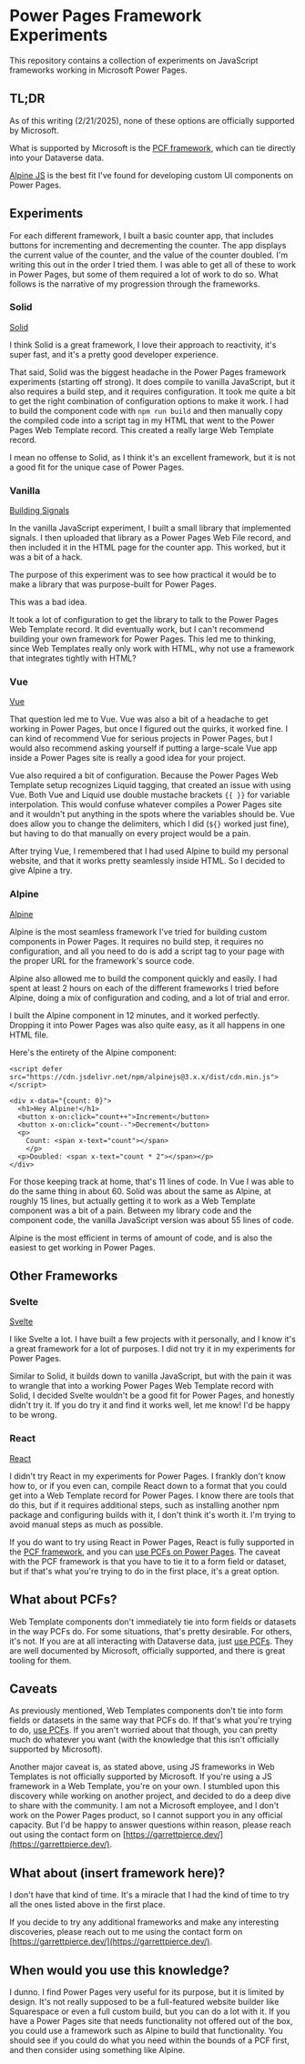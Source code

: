 # Power Pages Framework Experiments
This repository contains a collection of experiments on JavaScript frameworks working in Microsoft Power Pages.

## TL;DR
As of this writing (2/21/2025), none of these options are officially supported by Microsoft.

What is supported by Microsoft is the [PCF framework](https://learn.microsoft.com/en-us/power-apps/developer/component-framework/overview), which can tie directly into your Dataverse data.

[Alpine JS](https://alpinejs.dev/) is the best fit I've found for developing custom UI components on Power Pages. 

## Experiments
For each different framework, I built a basic counter app, that includes buttons for incrementing and decrementing the counter. The app displays the current value of the counter, and the value of the counter doubled. I'm writing this out in the order I tried them. I was able to get all of these to work in Power Pages, but some of them required a lot of work to do so. What follows is the narrative of my progression through the frameworks.

### Solid
[Solid](https://www.solidjs.com/)

I think Solid is a great framework, I love their approach to reactivity, it's super fast, and it's a pretty good developer experience.

That said, Solid was the biggest headache in the Power Pages framework experiments (starting off strong). It does compile to vanilla JavaScript, but it also requires a build step, and it requires configuration. It took me quite a bit to get the right combination of configuration options to make it work. I had to build the component code with `npm run build` and then manually copy the compiled code into a script tag in my HTML that went to the Power Pages Web Template record. This created a really large Web Template record.

I mean no offense to Solid, as I think it's an excellent framework, but it is not a good fit for the unique case of Power Pages. 

### Vanilla
[Building Signals](https://www.youtube.com/watch?v=t18Kzj9S8-M)

In the vanilla JavaScript experiment, I built a small library that implemented signals. I then uploaded that library as a Power Pages Web File record, and then included it in the HTML page for the counter app. This worked, but it was a bit of a hack.

The purpose of this experiment was to see how practical it would be to make a library that was purpose-built for Power Pages.

This was a bad idea.

It took a lot of configuration to get the library to talk to the Power Pages Web Template record. It did eventually work, but I can't recommend building your own framework for Power Pages. This led me to thinking, since Web Templates really only work with HTML, why not use a framework that integrates tightly with HTML?

### Vue
[Vue](https://vuejs.org/)

That question led me to Vue. Vue was also a bit of a headache to get working in Power Pages, but once I figured out the quirks, it worked fine. I can kind of recommend Vue for serious projects in Power Pages, but I would also recommend asking yourself if putting a large-scale Vue app inside a Power Pages site is really a good idea for your project.

Vue also required a bit of configuration. Because the Power Pages Web Template setup recognizes Liquid tagging, that created an issue with using Vue. Both Vue and Liquid use double mustache brackets `{{ }}` for variable interpolation. This would confuse whatever compiles a Power Pages site and it wouldn't put anything in the spots where the variables should be. Vue does allow you to change the delimiters, which I did (`${}` worked just fine), but having to do that manually on every project would be a pain. 

After trying Vue, I remembered that I had used Alpine to build my personal website, and that it works pretty seamlessly inside HTML. So I decided to give Alpine a try.

### Alpine
[Alpine](https://alpinejs.dev/)

Alpine is the most seamless framework I've tried for building custom components in Power Pages. It requires no build step, it requires no configuration, and all you need to do is add a script tag to your page with the proper URL for the framework's source code.

Alpine also allowed me to build the component quickly and easily. I had spent at least 2 hours on each of the different frameworks I tried before Alpine, doing a mix of configuration and coding, and a lot of trial and error.

I built the Alpine component in 12 minutes, and it worked perfectly. Dropping it into Power Pages was also quite easy, as it all happens in one HTML file.

Here's the entirety of the Alpine component:
```
<script defer src="https://cdn.jsdelivr.net/npm/alpinejs@3.x.x/dist/cdn.min.js"></script>

<div x-data="{count: 0}">
  <h1>Hey Alpine!</h1>
  <button x-on:click="count++">Increment</button>
  <button x-on:click="count--">Decrement</button>
  <p>
    Count: <span x-text="count"></span>
    </p>
  <p>Doubled: <span x-text="count * 2"></span></p>
</div>
```

For those keeping track at home, that's 11 lines of code. In Vue I was able to do the same thing in about 60. Solid was about the same as Alpine, at roughly 15 lines, but actually getting it to work as a Web Template component was a bit of a pain. Between my library code and the component code, the vanilla JavaScript version was about 55 lines of code.

Alpine is the most efficient in terms of amount of code, and is also the easiest to get working in Power Pages.

## Other Frameworks
### Svelte
[Svelte](https://svelte.dev/)

I like Svelte a lot. I have built a few projects with it personally, and I know it's a great framework for a lot of purposes. I did not try it in my experiments for Power Pages.

Similar to Solid, it builds down to vanilla JavaScript, but with the pain it was to wrangle that into a working Power Pages Web Template record with Solid, I decided Svelte wouldn't be a good fit for Power Pages, and honestly didn't try it. If you do try it and find it works well, let me know! I'd be happy to be wrong.

### React
[React](https://react.dev/)

I didn't try React in my experiments for Power Pages. I frankly don't know how to, or if you even can, compile React down to a format that you could get into a Web Template record for Power Pages. I know there are tools that do this, but if it requires additional steps, such as installing another npm package and configuring builds with it, I don't think it's worth it. I'm trying to avoid manual steps as much as possible.

If you do want to try using React in Power Pages, React is fully supported in the [PCF framework](https://learn.microsoft.com/en-us/power-apps/developer/component-framework/overview), and you can [use PCFs on Power Pages](https://learn.microsoft.com/en-us/power-pages/configure/component-framework). The caveat with the PCF framework is that you have to tie it to a form field or dataset, but if that's what you're trying to do in the first place, it's a great option.

## What about PCFs?
Web Template components don't immediately tie into form fields or datasets in the way PCFs do. For some situations, that's pretty desirable. For others, it's not. If you are at all interacting with Dataverse data, just [use PCFs](https://learn.microsoft.com/en-us/power-apps/developer/component-framework/overview). They are well documented by Microsoft, officially supported, and there is great tooling for them.

## Caveats
As previously mentioned, Web Templates components don't tie into form fields or datasets in the same way that PCFs do. If that's what you're trying to do, [use PCFs](https://learn.microsoft.com/en-us/power-apps/developer/component-framework/overview). If you aren't worried about that though, you can pretty much do whatever you want (with the knowledge that this isn't officially supported by Microsoft).

Another major caveat is, as stated above, using JS frameworks in Web Templates is not officially supported by Microsoft. If you're using a JS framework in a Web Template, you're on your own. I stumbled upon this discovery while working on another project, and decided to do a deep dive to share with the community. I am not a Microsoft employee, and I don't work on the Power Pages product, so I cannot support you in any official capacity. But I'd be happy to answer questions within reason, please reach out using the contact form on [https://garrettpierce.dev/](https://garrettpierce.dev/).

## What about (insert framework here)?
I don't have that kind of time. It's a miracle that I had the kind of time to try all the ones listed above in the first place.

If you decide to try any additional frameworks and make any interesting discoveries, please reach out to me using the contact form on [https://garrettpierce.dev/](https://garrettpierce.dev/).

## When would you use this knowledge?
I dunno. I find Power Pages very useful for its purpose, but it is limited by design. It's not really supposed to be a full-featured website builder like Squarespace or even a full custom build, but you can do a lot with it. If you have a Power Pages site that needs functionality not offered out of the box, you could use a framework such as Alpine to build that functionality. You should see if you could do what you need within the bounds of a PCF first, and then consider using something like Alpine.

